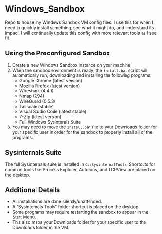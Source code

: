 # Windows_Sandbox
Repo to house my Windows Sandbox VM config files. I use this for when I need to quickly install something, see what it might do, and understand its impact. I will continually update this config with more relevant tools as I see fit.

## Using the Preconfigured Sandbox

1. Create a new Windows Sandbox instance on your machine.
2. When the sandbox environment is ready, the `install.bat` script will automatically run, downloading and installing the following programs:
   - Google Chrome (latest version)
   - Mozilla Firefox (latest version)
   - Wireshark (4.4.1)
   - Nmap (7.94)
   - WireGuard (0.5.3)
   - Tailscale (stable)
   - Visual Studio Code (latest stable)
   - 7-Zip (latest version)
   - Full Windows Sysinterals Suite
3. You may need to move the `install.bat` file to your Downloads folder for your specific user in order for the sandbox to properly install all of the programs.

## Sysinternals Suite
The full Sysinternals suite is installed in `C:\SysinternalTools`. Shortcuts for common tools like Process Explorer, Autoruns, and TCPView are placed on the desktop.

## Additional Details
- All installations are done silently/unattended.
- A "Sysinternals Tools" folder shortcut is placed on the desktop.
- Some programs may require restarting the sandbox to appear in the Start Menu.
- This also maps your Downloads folder for your specific user to the Downloads folder in the VM.
